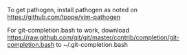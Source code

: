 To get pathogen, install pathogen as noted on
https://github.com/tpope/vim-pathogen

For git-completion.bash to work, download 
https://raw.github.com/git/git/master/contrib/completion/git-completion.bash to ~/.git-completion.bash
